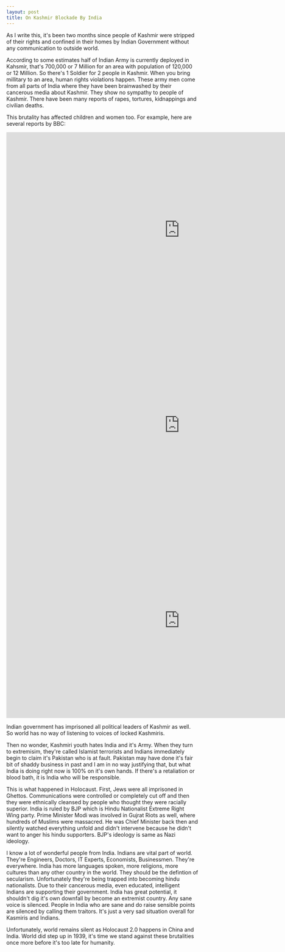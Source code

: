 ```yaml
---
layout: post
title: On Kashmir Blockade By India
---
```


As I write this, it's been two months since people of Kashmir were stripped of their rights and confined in their homes by Indian Government without any communication to outside world.

According to some estimates half of Indian Army is currently deployed in Kahsmir, that's 700,000 or 7 Million for an area with population of 120,000 or 12 Million. So there's 1 Soldier for 2 people in Kashmir. When you bring millitary to an area, human rights violations happen. These army men come from all parts of India where they have been brainwashed by their cancerous media about Kashmir. They show no sympathy to people of Kashmir. There have been many reports of rapes, tortures, kidnappings and civilian deaths.

This brutality has affected children and women too. For example, here are several reports by BBC:

<iframe width="910" height="512" src="https://www.youtube.com/embed/AIkulSHRBaU" frameborder="0" allow="accelerometer; autoplay; encrypted-media; gyroscope; picture-in-picture" allowfullscreen></iframe>

<iframe width="910" height="512" src="https://www.youtube.com/embed/MKJJS2uYzY0" frameborder="0" allow="accelerometer; autoplay; encrypted-media; gyroscope; picture-in-picture" allowfullscreen></iframe>

<iframe width="910" height="512" src="https://www.youtube.com/embed/urRENlRFBUQ" frameborder="0" allow="accelerometer; autoplay; encrypted-media; gyroscope; picture-in-picture" allowfullscreen></iframe>

Indian government has imprisoned all political leaders of Kashmir as well. So world has no way of listening to voices of locked Kashmiris.

Then no wonder, Kashmiri youth hates India and it's Army. When they turn to extremisim, they're called Islamist terrorists and Indians immediately begin to claim it's Pakistan who is at fault. Pakistan may have done it's fair bit of shaddy business in past and I am in no way justifying that, but what India is doing right now is 100% on it's own hands. If there's a retaliation or blood bath, it is India who will be responsible.

This is what happened in Holocaust. First, Jews were all imprisoned in Ghettos. Communications were controlled or completely cut off and then they were ethnically cleansed by people who thought they were racially superior. India is ruled by BJP which is Hindu Nationalist Extreme Right Wing party. Prime Minister Modi was involved in Gujrat Riots as well, where hundreds of Muslims were massacred. He was Chief Minister back then and silently watched everything unfold and didn't intervene because he didn't want to anger his hindu supporters. BJP's ideology is same as Nazi ideology.

I know a lot of wonderful people from India. Indians are vital part of world. They're Engineers, Doctors, IT Experts, Economists, Businessmen. They're everywhere. India has more languages spoken, more religions, more cultures than any other country in the world. They should be the defintion of secularism. Unfortunately they're being trapped into becoming hindu nationalists. Due to their cancerous media, even educated, intelligent Indians are supporting their government. India has great potential, it shouldn't dig it's own downfall by become an extremist country. Any sane voice is silenced. People in India who are sane and do raise sensible points are silenced by calling them traitors. It's just a very sad situation overall for Kasmiris and Indians.

Unfortunately, world remains silent as Holocaust 2.0 happens in China and India. World did step up in 1939, it's  time we stand against these brutalities once more before it's too late for humanity.
